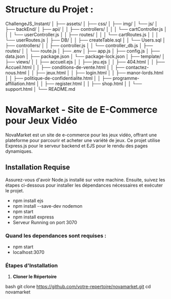# Structure du Projet : 

ChallengeJS_Instant/
│
├── assets/
│   ├── css/
│   ├── img/
│   └── js/
│
├── backEnd/
│   ├── api/
│   │   ├── controllers/
│   │   │   └── cartController.js
│   │   │   └── userController.js
│   │   ├── routes/
│   │   │   └── cartRoutes.js
│   │   │   └── userRoutes.js
│   ├── DB/
│   │   ├── createTable.sql
│   │   └── Users.sql
│   ├── controllers/
│   │   ├── controller.js
│   │   └── controller_db.js
│   ├── routes/
│   │   └── route.js
│   ├── .env
│   ├── app.js
│   ├── config.js
│   ├── data.json
│   ├── package.json
│   └── package-lock.json
│
├── template/
│   ├── views/
│   │   ├── accueil.ejs
│   │   ├── jeu.ejs
│   │   ├── 404.html
│   │   ├── Accueil.html
│   │   ├── conditions-de-vente.html
│   │   ├── contactez-nous.html
│   │   ├── jeux.html
│   │   ├── login.html
│   │   ├── manor-lords.html
│   │   ├── politique-de-confidentialite.html
│   │   ├── programme-affiliation.html
│   │   ├── register.html
│   │   ├── shop.html
│   │   └── support.html
│
└── README.md


# NovaMarket - Site de E-Commerce pour Jeux Vidéo

NovaMarket est un site de e-commerce pour les jeux vidéo, offrant une plateforme pour parcourir et acheter une variété de jeux. Ce projet utilise Express.js pour le serveur backend et EJS pour le rendu des pages dynamiques.

## Installation Requise

Assurez-vous d'avoir Node.js installé sur votre machine. Ensuite, suivez les étapes ci-dessous pour installer les dépendances nécessaires et exécuter le projet.
- npm install ejs
- npm install --save-dev nodemon
- npm start
- npm install express
- Serveur Running on port 3070


### Quand les dependances sont requises :
- npm start
- localhost:3070

### Étapes d'Installation

1. **Cloner le Répertoire**
  
bash
   git clone https://github.com/votre-repertoire/novamarket.git
   cd novamarket